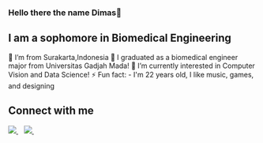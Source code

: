 ### Hello there the name Dimas👋

## I am a sophomore in Biomedical Engineering 

👯 I’m from Surakarta,Indonesia
🔭 I graduated as a biomedical engineer major from Universitas Gadjah Mada!
🌱 I’m currently interested in Computer Vision and Data Science!
⚡ Fun fact:  - I'm 22 years old, I like music, games, and designing

## Connect with me
 <a href="https://www.linkedin.com/in/nicholas-dimas-p-p-5625221b7/">
    <img src="https://img.shields.io/badge/linkedin-%230077B5.svg?&style=for-the-badge&logo=linkedin&logoColor=white" />
  </a>&nbsp;&nbsp;
  <a href="https://www.instagram.com/nicholasdimas15/">
    <img src="https://img.shields.io/badge/instagram-%23E4405F.svg?&style=for-the-badge&logo=instagram&logoColor=white" />        
  </a>&nbsp;&nbsp;
<!--
**Agbropro/Agbropro** is a ✨ _special_ ✨ repository because its `README.md` (this file) appears on your GitHub profile.

Here are some ideas to get you started:

- 🔭 I’m currently working on ...
- 🌱 I’m currently learning ...
- 👯 I’m looking to collaborate on ...
- 🤔 I’m looking for help with ...
- 💬 Ask me about ...
- 📫 How to reach me: ...
- 😄 Pronouns: ...
- ⚡ Fun fact: ...
-->
